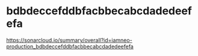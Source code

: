 # bdbdeccefddbfacbbecabcdadedeefefa
https://sonarcloud.io/summary/overall?id=iamneo-production_bdbdeccefddbfacbbecabcdadedeefefa
